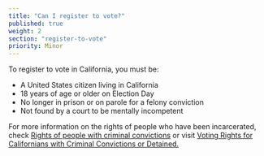 ```yaml
---
title: "Can I register to vote?"
published: true
weight: 2
section: "register-to-vote"
priority: Minor
---
```

To register to vote in California, you must be:
- A United States citizen living in California
- 18 years of age or older on Election Day
- No longer in prison or on parole for a felony conviction
- Not found by a court to be mentally incompetent

For more information on the rights of people who have been incarcerated, check [Rights of people with criminal convictions](#item-rights-of-people-with-criminal-convictions) or visit [Voting Rights for Californians with Criminal Convictions or Detained.](http://www.sos.ca.gov/elections/voting-resources/new-voters/who-can-vote-california/voting-rights-californians/)
